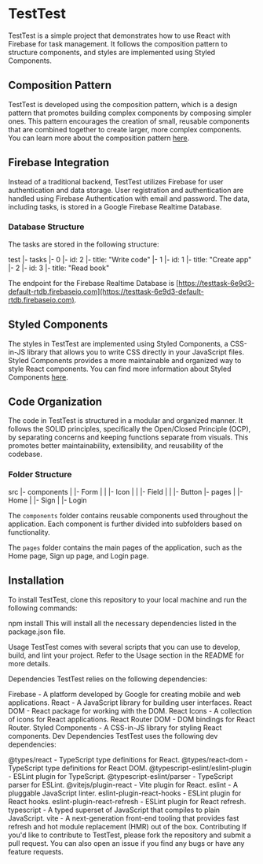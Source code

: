 # TestTest

TestTest is a simple project that demonstrates how to use React with Firebase for task management. It follows the composition pattern to structure components, and styles are implemented using Styled Components.

## Composition Pattern

TestTest is developed using the composition pattern, which is a design pattern that promotes building complex components by composing simpler ones. This pattern encourages the creation of small, reusable components that are combined together to create larger, more complex components. You can learn more about the composition pattern [here](https://medium.com/@guilherme.pomp/creating-react-components-with-the-composition-pattern-f59c895f27bc).

## Firebase Integration

Instead of a traditional backend, TestTest utilizes Firebase for user authentication and data storage. User registration and authentication are handled using Firebase Authentication with email and password. The data, including tasks, is stored in a Google Firebase Realtime Database.

### Database Structure

The tasks are stored in the following structure:

test
|- tasks
|- 0
|- id: 2
|- title: "Write code"
|- 1
|- id: 1
|- title: "Create app"
|- 2
|- id: 3
|- title: "Read book"

The endpoint for the Firebase Realtime Database is [https://testtask-6e9d3-default-rtdb.firebaseio.com](https://testtask-6e9d3-default-rtdb.firebaseio.com).

## Styled Components

The styles in TestTest are implemented using Styled Components, a CSS-in-JS library that allows you to write CSS directly in your JavaScript files. Styled Components provides a more maintainable and organized way to style React components. You can find more information about Styled Components [here](https://styled-components.com/).

## Code Organization

The code in TestTest is structured in a modular and organized manner. It follows the SOLID principles, specifically the Open/Closed Principle (OCP), by separating concerns and keeping functions separate from visuals. This promotes better maintainability, extensibility, and reusability of the codebase.

### Folder Structure

src
|- components
| |- Form
| | |- Icon
| | |- Field
| | |- Button
|- pages
| |- Home
| |- Sign
| |- Login

The `components` folder contains reusable components used throughout the application. Each component is further divided into subfolders based on functionality.

The `pages` folder contains the main pages of the application, such as the Home page, Sign up page, and Login page.

## Installation

To install TestTest, clone this repository to your local machine and run the following commands:

npm install
This will install all the necessary dependencies listed in the package.json file.

Usage
TestTest comes with several scripts that you can use to develop, build, and lint your project. Refer to the Usage section in the README for more details.

Dependencies
TestTest relies on the following dependencies:

Firebase - A platform developed by Google for creating mobile and web applications.
React - A JavaScript library for building user interfaces.
React DOM - React package for working with the DOM.
React Icons - A collection of icons for React applications.
React Router DOM - DOM bindings for React Router.
Styled Components - A CSS-in-JS library for styling React components.
Dev Dependencies
TestTest uses the following dev dependencies:

@types/react - TypeScript type definitions for React.
@types/react-dom - TypeScript type definitions for React DOM.
@typescript-eslint/eslint-plugin - ESLint plugin for TypeScript.
@typescript-eslint/parser - TypeScript parser for ESLint.
@vitejs/plugin-react - Vite plugin for React.
eslint - A pluggable JavaScript linter.
eslint-plugin-react-hooks - ESLint plugin for React hooks.
eslint-plugin-react-refresh - ESLint plugin for React refresh.
typescript - A typed superset of JavaScript that compiles to plain JavaScript.
vite - A next-generation front-end tooling that provides fast refresh and hot module replacement (HMR) out of the box.
Contributing
If you'd like to contribute to TestTest, please fork the repository and submit a pull request. You can also open an issue if you find any bugs or have any feature requests.
